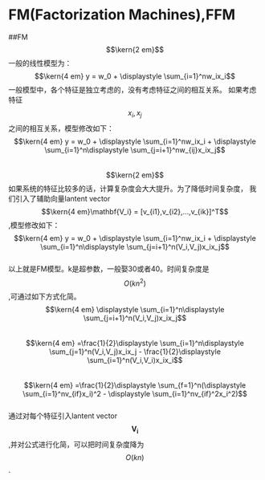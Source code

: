 # FM(Factorization Machines),FFM
##FM
$$\kern{2 em}$$一般的线性模型为：
$$\kern{4 em} y = w_0 + \displaystyle \sum_{i=1}^nw_ix_i$$
一般模型中，各个特征是独立考虑的，没有考虑特征之间的相互关系。 如果考虑特征$$x_i,x_j$$之间的相互关系，模型修改如下：  
$$\kern{4 em} y = w_0 + \displaystyle \sum_{i=1}^nw_ix_i + \displaystyle \sum_{i=1}^n\displaystyle \sum_{j=i+1}^nw_{ij}x_ix_j$$  
$$\kern{2 em}$$如果系统的特征比较多的话，计算复杂度会大大提升。为了降低时间复杂度， 我们引入了辅助向量lantent vector   
$$\kern{4 em}\mathbf{V_i} = [v_{i1},v_{i2},...,v_{ik}]^T$$,模型修改如下：  
$$\kern{4 em} y = w_0 + \displaystyle \sum_{i=1}^nw_ix_i + \displaystyle \sum_{i=1}^n\displaystyle \sum_{j=i+1}^n(V_i,V_j)x_ix_j$$  
以上就是FM模型。k是超参数，一般娶30或者40。时间复杂度是$$O(kn^2)$$,可通过如下方式化简。  
$$\kern{4 em}  \displaystyle \sum_{i=1}^n\displaystyle \sum_{j=i+1}^n(V_i,V_j)x_ix_j$$  
$$\kern{4 em}  =\frac{1}{2}\displaystyle \sum_{i=1}^n\displaystyle \sum_{j=1}^n(V_i,V_j)x_ix_j - \frac{1}{2}\displaystyle \sum_{i=1}^n(V_i,V_i)x_ix_i$$  
$$\kern{4 em}  =\frac{1}{2}\displaystyle \sum_{f=1}^n(\displaystyle \sum_{i=1}^nv_{if}x_i)^2 - \displaystyle \sum_{i=1}^nv_{if}^2x_i^2)$$    
通过对每个特征引入lantent vector$$\mathbf{V_i}$$,并对公式进行化简，可以把时间复杂度降为$$O(kn)$$.


